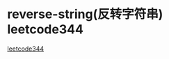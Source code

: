 # reverse-string(反转字符串) leetcode344

[leetcode344](https://leetcode-cn.com/problems/reverse-string/)